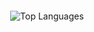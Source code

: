 <div class="stats-cards" style="display: flex; flex-wrap: wrap; justify-content: center; align-items: flex-start; gap: 16px; margin-top: 20px; width: fit-content; margin-left: auto; margin-right: auto;">
  <img src="https://github-readme-stats.vercel.app/api/top-langs/?username=jungwon-csc&layout=compact&theme=transparent" alt="Top Languages" />
</div>
